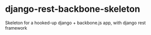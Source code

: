 django-rest-backbone-skeleton
=============================

Skeleton for a hooked-up django + backbone.js app, with django rest framework
